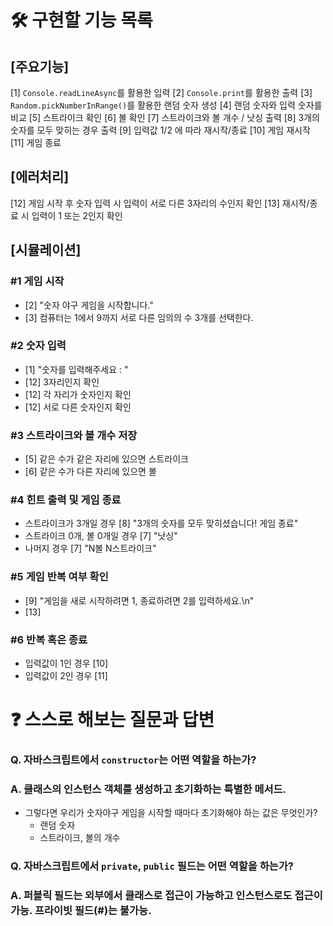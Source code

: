 # 🛠️ 구현할 기능 목록

## [주요기능]

[1] `Console.readLineAsync`를 활용한 입력
[2] `Console.print`를 활용한 출력
[3] `Random.pickNumberInRange()`를 활용한 랜덤 숫자 생성
[4] 랜덤 숫자와 입력 숫자를 비교
[5] 스트라이크 확인
[6] 볼 확인
[7] 스트라이크와 볼 개수 / 낫싱 출력
[8] 3개의 숫자를 모두 맞히는 경우 출력
[9] 입력값 1/2 에 따라 재시작/종료
[10] 게임 재시작
[11] 게임 종료

## [에러처리]

[12] 게임 시작 후 숫자 입력 시 입력이 서로 다른 3자리의 수인지 확인
[13] 재시작/종료 시 입력이 1 또는 2인지 확인

## [시뮬레이션]

### #1 게임 시작

- [2] "숫자 야구 게임을 시작합니다."
- [3] 컴퓨터는 1에서 9까지 서로 다른 임의의 수 3개를 선택한다.

### #2 숫자 입력

- [1] "숫자를 입력해주세요 : "
- [12] 3자리인지 확인
- [12] 각 자리가 숫자인지 확인
- [12] 서로 다른 숫자인지 확인

### #3 스트라이크와 볼 개수 저장

- [5] 같은 수가 같은 자리에 있으면 스트라이크
- [6] 같은 수가 다른 자리에 있으면 볼

### #4 힌트 출력 및 게임 종료

- 스트라이크가 3개일 경우
  [8] "3개의 숫자를 모두 맞히셨습니다! 게임 종료"
- 스트라이크 0개, 볼 0개일 경우
  [7] "낫싱"
- 나머지 경우
  [7] "N볼 N스트라이크"

### #5 게임 반복 여부 확인

- [9] "게임을 새로 시작하려면 1, 종료하려면 2를 입력하세요.\n"
- [13]

### #6 반복 혹은 종료

- 입력값이 1인 경우 [10]
- 입력값이 2인 경우 [11]

# ❓ 스스로 해보는 질문과 답변

### Q. 자바스크립트에서 `constructor`는 어떤 역할을 하는가?

### A. 클래스의 인스턴스 객체를 생성하고 초기화하는 특별한 메서드.

- 그렇다면 우리가 숫자야구 게임을 시작할 때마다 초기화해야 하는 값은 무엇인가?
  - 랜덤 숫자
  - 스트라이크, 볼의 개수

### Q. 자바스크립트에서 `private`, `public` 필드는 어떤 역할을 하는가?

### A. 퍼블릭 필드는 외부에서 클래스로 접근이 가능하고 인스턴스로도 접근이 가능. 프라이빗 필드(#)는 불가능.
